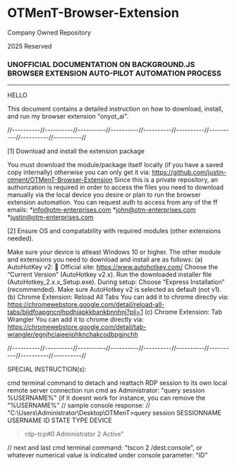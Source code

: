 # OTMenT-Browser-Extension
Company Owned Repository

2025 Reserved

### UNOFFICIAL DOCUMENTATION ON BACKGROUND.JS BROWSER EXTENSION AUTO-PILOT AUTOMATION PROCESS ###

************************************************

HELLO

This document contains a detailed instruction on how to download, install, and run my browser extension "onyot_ai".

//----------//----------//----------//----------//----------//----------//----------//----------//----------//


[1] Download and install the extension package

You must download the module/package itself locally (if you have a saved copy internally)
otherwise you can only get it via:
https://github.com/justin-otment/OTMenT-Browser-Extension
Since this is a private repository, an authorization is required 
in order to access the files you need to download manually via the local device you desire or 
plan to run the browser extension automation. 
You can request auth to access from any of the ff emails:
*info@otm-enterprises.com
*john@otm-enterprises.com
*justin@otm-enterprises.com


[2] Ensure OS and compatability with required modules (other extensions needed).

Make sure your device is atleast Windows 10 or higher. 
The other module and extensions you need to download and install are as follows:
(a) AutoHotKey v2:
🔗 Official site: https://www.autohotkey.com/
Choose the “Current Version” (AutoHotkey v2.x).
Run the downloaded installer file (AutoHotkey_2.x.x_Setup.exe).
During setup:
Choose “Express Installation” (recommended).
Make sure AutoHotkey v2 is selected as default (not v1).
(b) Chrome Extension: Reload All Tabs
You can add it to chrome directly via:
https://chromewebstore.google.com/detail/reload-all-tabs/biidfoapgncnlhpdhjapkkbankbnnhnj?pli=1
(c) Chrome Extension: Tab Wrangler
You can add it to chrome directly via:
https://chromewebstore.google.com/detail/tab-wrangler/egnjhciaieeiiohknchakcodbpgjnchh


//----------//----------//----------//----------//----------//----------//----------//----------//----------//

SPECIAL INSTRUCTION(s):

cmd terminal command to detach and reattach RDP session to its own local remote server connection
run cmd as Administrator: "query session %USERNAME%" (if it doesnt work for instance, you can remove the "%USERNAME%"
// sample console response: 
// "C:\Users\Administrator\Desktop\OTMenT>query session
 SESSIONNAME       USERNAME                 ID  STATE   TYPE        DEVICE
>rdp-tcp#0         Administrator             2  Active" 

// next and last cmd terminal command: "tscon 2 /dest:console", or whatever numerical value is indicated under console parameter: "ID"

